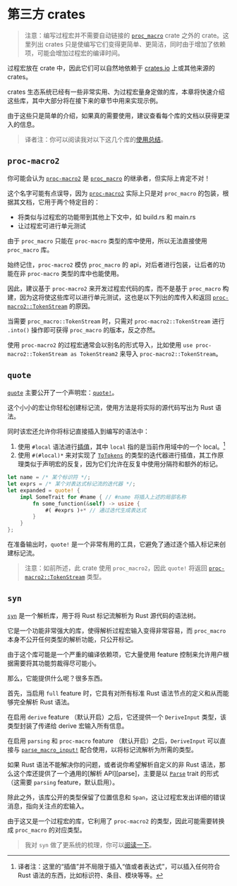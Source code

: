 # 第三方 crates

> 注意：编写过程宏并不需要自动链接的 [`proc_macro`] crate 之外的 
> crate。这里列出 crates 只是使编写它们变得更简单、更简洁，同时由于增加了依赖项，可能会增加过程宏的编译时间。

过程宏放在 crate 中，因此它们可以自然地依赖于 [crates.io](https://crates.io/) 上或其他来源的 crates。

crates 生态系统已经有一些非常实用、为过程宏量身定做的库，本章将快速介绍这些库，其中大部分将在接下来的章节中用来实现示例。

由于这些只是简单的介绍，如果真的需要使用，建议查看每个库的文档以获得更深入的信息。

> 译者注：你可以阅读我对以下这几个库的[使用总结](https://zjp-cn.github.io/rust-note/proc-macro-note.html)。

## `proc-macro2`

你可能会认为 [`proc-macro2`] 是 [`proc_macro`] 的继承者，但实际上肯定不对！

这个名字可能有点误导，因为 [`proc-macro2`] 实际上只是对 `proc_macro` 的包装，根据其文档，它用于两个特定目的：

- 将类似与过程宏的功能带到其他上下文中，如 build.rs 和 main.rs
- 让过程宏可进行单元测试

由于 `proc_macro` 只能在 `proc-macro` 类型的库中使用，所以无法直接使用 `proc_macro` 库。

始终记住，`proc-macro2` 模仿 `proc_macro` 的 api，对后者进行包装，让后者的功能在非 `proc-macro` 类型的库中也能使用。

因此，建议基于 `proc-macro2` 来开发过程宏代码的库，而不是基于 `proc_macro`
构建，因为这将使这些库可以进行单元测试，这也是以下列出的库传入和返回 [`proc-macro2::TokenStream`] 的原因。

当需要 `proc_macro::TokenStream` 时，只需对 `proc-macro2::TokenStream` 进行 `.into()` 操作即可获得 `proc_macro` 的版本，反之亦然。

使用 `proc-macro2` 的过程宏通常会以别名的形式导入，比如使用 `use proc-macro2::TokenStream as TokenStream2` 来导入 `proc-macro2::TokenStream`。

## `quote`

[`quote`] 主要公开了一个声明宏：[`quote!`](https://docs.rs/quote/*/quote/macro.quote.html)。

这个小小的宏让你轻松创建标记流，使用方法是将实际的源代码写出为 Rust 语法。

同时该宏还允许你将标记直接插入到编写的语法中：
1. 使用 `#local` 语法进行[插值]，其中 `local` 指的是当前作用域中的一个 local。[^interpolation]
2. 使用 `#(#local)*` 来对实现了 [`ToTokens`] 的类型的迭代器进行插值，其工作原理类似于声明宏的反复，因为它们允许在反复中使用分隔符和额外的标记。

[插值]: https://docs.rs/quote/*/quote/macro.quote.html#interpolation
[`ToTokens`]: https://docs.rs/quote/1/quote/trait.ToTokens.html

[^interpolation]: 译者注：这里的“插值”并不局限于插入“值或者表达式”，可以插入任何符合 Rust 语法的东西，比如标识符、条目、模块等等。

```rs
let name = /* 某个标识符 */;
let exprs = /* 某个对表达式标记流的迭代器 */;
let expanded = quote! {
    impl SomeTrait for #name { // #name 将插入上述的局部名称
        fn some_function(&self) -> usize {
            #( #exprs )+* // 通过迭代生成表达式
        }
    }
};
```

在准备输出时，`quote!` 是一个非常有用的工具，它避免了通过逐个插入标记来创建标记流。

> 注意：如前所述，此 crate 使用 `proc_macro2`，因此 `quote!` 将返回 [`proc-macro2::TokenStream`] 类型。

## `syn`

[`syn`] 是一个解析库，用于将 Rust 标记流解析为 Rust 源代码的语法树。

它是一个功能非常强大的库，使得解析过程宏输入变得非常容易，而 `proc_macro` 本身不公开任何类型的解析功能，只公开标记。

由于这个库可能是一个严重的编译依赖项，它大量使用 feature 控制来允许用户根据需要将其功能剪裁得尽可能小。

那么，它能提供什么呢？很多东西。

首先，当启用 `full` feature 时，它具有对所有标准 Rust 语法节点的定义和从而能够完全解析 Rust 语法。

在启用 `derive` feature （默认开启）之后，它还提供一个 `DeriveInput` 类型，该类型封装了传递给 derive 宏输入所有信息。

在启用 `parsing` 和 `proc-macro` feature （默认开启）之后，`DeriveInput` 可以直接与 [`parse_macro_input!`] 配合使用，以将标记流解析为所需的类型。

如果 Rust 语法不能解决你的问题，或者说你希望解析自定义的非 Rust 语法，那么这个库还提供了一个通用的[解析 API][parse]，主要是以 
[`Parse`] trait 的形式（这需要 `parsing` feature，默认启用）。

除此之外，该库公开的类型保留了位置信息和 `Span`，这让过程宏发出详细的错误消息，指向关注点的宏输入。

由于这又是一个过程宏的库，它利用了 `proc-macro2` 的类型，因此可能需要转换成 `proc_macro` 的对应类型。

> 我对 `syn` 做了更系统的梳理，你可以[阅读一下](https://zjp-cn.github.io/rust-note/proc/syn.html)。

[`DeriveInput`]: https://docs.rs/syn/*/syn/struct.DeriveInput.html
[`parse_macro_input!`]: https://docs.rs/syn/*/syn/macro.parse_macro_input.html
[parsing API]: https://docs.rs/syn/1/syn/parse/index.html
[`Parse`]: https://docs.rs/syn/1/syn/parse/trait.Parse.html

[`proc_macro`]: https://doc.rust-lang.org/proc_macro/
[`proc-macro2`]: https://docs.rs/proc-macro2
[`proc-macro2::TokenStream`]: https://docs.rs/proc-macro2/*/proc_macro2/struct.TokenStream.html 
[`quote`]: https://docs.rs/quote
[`syn`]: https://docs.rs/syn
